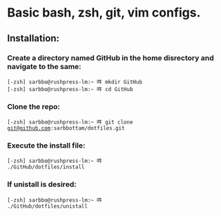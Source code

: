 #  Basic bash, zsh, git, vim configs.

## Installation:
### Create a directory named GitHub in the home disrectory and navigate to the same:
<code>[-zsh] sarbbo@rushpress-lm:~ 吽 mkdir GitHub</code>
<br/>
<code>[-zsh] sarbbo@rushpress-lm:~ 吽 cd GitHub</code>

### Clone the repo:
<code>[-zsh] sarbbo@rushpress-lm:~ 吽 git clone git@github.com:sarbbottam/dotfiles.git</code>

### Execute the install file:
<code>[-zsh] sarbbo@rushpress-lm:~ 吽 ./GitHub/dotfiles/install</code>

### If unistall is desired:
<code>[-zsh] sarbbo@rushpress-lm:~ 吽 ./GitHub/dotfiles/unistall</code>